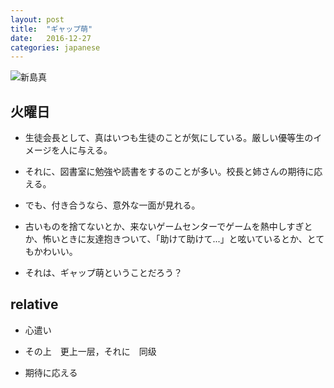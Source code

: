 ```yaml
---
layout: post
title:  "ギャップ萌"
date:   2016-12-27
categories: japanese
---
```


![新島真](https://ooo.0o0.ooo/2016/12/28/58631a5cc1aab.jpg)

## 火曜日

* 生徒会長として、真はいつも生徒のことが気にしている。厳しい優等生のイメージを人に与える。

* それに、図書室に勉強や読書をするのことが多い。校長と姉さんの期待に応える。

* でも、付き合うなら、意外な一面が見れる。

* 古いものを捨てないとか、来ないゲームセンターでゲームを熱中しすぎとか、怖いときに友達抱きついて、「助けて助けて...」と呟いているとか、とてもかわいい。

* それは、ギャップ萌ということだろう？

## relative

* 心遣い

* その上　更上一层，それに　同级

* 期待に応える
